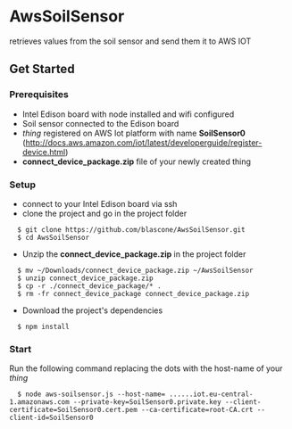 # AwsSoilSensor
retrieves values from the soil sensor and send them it to AWS IOT

## Get Started
### Prerequisites
* Intel Edison board with node installed and wifi configured
* Soil sensor connected to the Edison board
* *thing* registered on AWS Iot platform with name **SoilSensor0**
(http://docs.aws.amazon.com/iot/latest/developerguide/register-device.html)
* **connect_device_package.zip** file of your newly created thing

### Setup
* connect to your Intel Edison board via ssh
* clone the project and go in the project folder
```
  $ git clone https://github.com/blascone/AwsSoilSensor.git
  $ cd AwsSoilSensor
```

* Unzip the **connect_device_package.zip** in the project folder
```
  $ mv ~/Downloads/connect_device_package.zip ~/AwsSoilSensor
  $ unzip connect_device_package.zip
  $ cp -r ./connect_device_package/* .
  $ rm -fr connect_device_package connect_device_package.zip
```

* Download the project's dependencies
```
  $ npm install
```

### Start

Run the following command replacing the dots with the host-name of your *thing*
```
  $ node aws-soilsensor.js --host-name= ......iot.eu-central-1.amazonaws.com --private-key=SoilSensor0.private.key --client-certificate=SoilSensor0.cert.pem --ca-certificate=root-CA.crt --client-id=SoilSensor0
```
